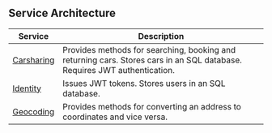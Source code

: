 ## Service Architecture

| Service                                 | Description |
| --------------------------------------- | -------------|
| [Carsharing](./src/Services/Carsharing) | Provides methods for searching, booking and returning cars. Stores cars in an SQL database. Requires JWT authentication. |
| [Identity](./src/Services/Identity)     | Issues JWT tokens. Stores users in an SQL database. |
| [Geocoding](./src/Services/Geocoding)   | Provides methods for converting an address to coordinates and vice versa. |
